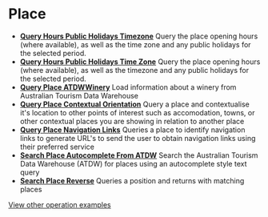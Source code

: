 # Place

- **[Query Hours Public Holidays Timezone](/example-operations/place/QueryHoursPublicHolidaysTimezone.graphql)**
  Query the place opening hours (where available), as well as the time zone and any public holidays for the selected period.
- **[Query Hours Public Holidays Time Zone](/example-operations/place/QueryHoursPublicHolidaysTimeZone.graphql)**
  Query the place opening hours (where available), as well as the timezone and any public holidays for the selected period.
- **[Query Place ATDWWinery](/example-operations/place/QueryPlaceATDWWinery.graphql)**
  Load information about a winery from Australian Tourism Data Warehouse
- **[Query Place Contextual Orientation](/example-operations/place/QueryPlaceContextualOrientation.graphql)**
  Query a place and contextualise it's location to other points of interest such as accomodation, towns, or other contextual places you are showing in relation to another place
- **[Query Place Navigation Links](/example-operations/place/QueryPlaceNavigationLinks.graphql)**
  Queries a place to identify navigation links to generate URL's to send the user to obtain navigation links using their preferred service
- **[Search Place Autocomplete From ATDW](/example-operations/place/SearchPlaceAutocompleteFromATDW.graphql)**
  Search the Australian Tourism Data Warehouse (ATDW) for places using an autocomplete style text query
- **[Search Place Reverse](/example-operations/place/SearchPlaceReverse.graphql)**
  Queries a position and returns with matching places

[View other operation examples](/example-operations)